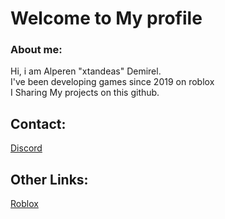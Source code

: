 # Welcome to My profile
### About me:
 Hi, i am Alperen "xtandeas" Demirel. <br>
 I've been developing games since 2019 on roblox <br>
 I Sharing My projects on this github. <br>
 
## Contact:
  <a href="https://discord.com/users/822494990105313341">Discord</a> <br>
## Other Links:
   [Roblox](https://www.roblox.com/users/792954023/profile)
  


  
